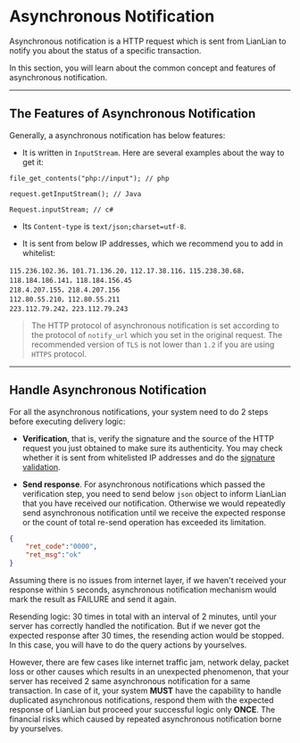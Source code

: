 # Asynchronous Notification

Asynchronous notification is a HTTP request which is sent from LianLian to notify you about the status of a specific transaction. 

In this section, you will learn about the common concept and features of asynchronous notification.

***

## The Features of Asynchronous Notification

Generally, a asynchronous notification has below features:

* It is written in ```InputStream```. Here are several examples about the way to get it:

```text
file_get_contents("php://input"); // php

request.getInputStream(); // Java

Request.inputStream; // c#
```

* Its ```Content-type``` is ```text/json;charset=utf-8```.

* It is sent from below IP addresses, which we recommend you to add in whitelist:

```text
115.236.102.36，101.71.136.20，112.17.38.116，115.238.30.68，118.184.186.141，118.184.156.45
218.4.207.155，218.4.207.156
112.80.55.210，112.80.55.211
223.112.79.242，223.112.79.243
```  

> The HTTP protocol of asynchronous notification is set according to the protocol of ```notify_url``` which you set in the original request. The recommended version of ```TLS``` is not lower than ```1.2``` if you are using ```HTTPS``` protocol.

***

##  Handle Asynchronous Notification

For all the asynchronous notifications, your system need to do 2 steps before executing delivery logic:

* **Verification**, that is, verify the signature and the source of the HTTP request you just obtained to make sure its authenticity. You may check whether it is sent from whitelisted IP addresses and do the [signature validation](signature-verify-sign.md).

* **Send response**. For asynchronous notifications which passed the verification step, you need to send below ```json``` object to inform LianLian that you have received our notification. Otherwise we would repeatedly send asynchronous notification until we receive the expected response or the count of total re-send operation has exceeded its limitation.

```json
{
    "ret_code":"0000",
    "ret_msg":"ok"
}
```

Assuming there is no issues from internet layer, if we haven't received your response within ```5``` seconds, asynchronous notification mechanism would mark the result as FAILURE and send it again. 

Resending logic: 30 times in total with an interval of 2 minutes, until your server has correctly handled the notification. But if we never got the expected response after 30 times, the resending action would be stopped. In this case,  you will have to do the query actions by yourselves. 

However, there are few cases like internet traffic jam, network delay, packet loss or other causes which results in an unexpected phenomenon, that your server has received 2 same asynchronous notification for a same transaction. In case of it, your system **MUST** have the capability to handle duplicated asynchronous notifications, respond them with the expected response of LianLian but proceed your successful logic only **ONCE**. The financial risks which caused by repeated asynchronous notification borne by yourselves.


